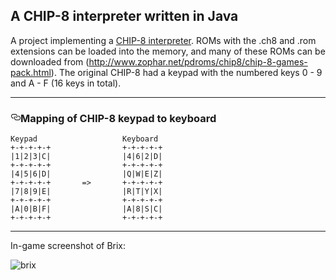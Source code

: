 A CHIP-8 interpreter written in Java
-------------------------------------------------------

A project implementing a [CHIP-8 interpreter](https://en.wikipedia.org/wiki/CHIP-8). ROMs with the .ch8 and .rom extensions can be loaded into the memory, and many of these ROMs can be downloaded from (http://www.zophar.net/pdroms/chip8/chip-8-games-pack.html). The original CHIP-8 had a keypad with the numbered keys 0 - 9 and A - F (16 keys in total).

-----------------------------------------------------------------------


<h3><a id="user-content-mapping-chip-8-keypad-to-pc-keyboard" class="anchor" href="#mapping-chip-8-keypad-to-pc-keyboard" aria-hidden="true"><svg aria-hidden="true" class="octicon octicon-link" height="16" version="1.1" viewBox="0 0 16 16" width="16"><path d="M4 9h1v1h-1c-1.5 0-3-1.69-3-3.5s1.55-3.5 3-3.5h4c1.45 0 3 1.69 3 3.5 0 1.41-0.91 2.72-2 3.25v-1.16c0.58-0.45 1-1.27 1-2.09 0-1.28-1.02-2.5-2-2.5H4c-0.98 0-2 1.22-2 2.5s1 2.5 2 2.5z m9-3h-1v1h1c1 0 2 1.22 2 2.5s-1.02 2.5-2 2.5H9c-0.98 0-2-1.22-2-2.5 0-0.83 0.42-1.64 1-2.09v-1.16c-1.09 0.53-2 1.84-2 3.25 0 1.81 1.55 3.5 3 3.5h4c1.45 0 3-1.69 3-3.5s-1.5-3.5-3-3.5z"></path></svg></a>Mapping of CHIP-8 keypad to keyboard</h3>

<pre><code>Keypad                   Keyboard
+-+-+-+-+                +-+-+-+-+
|1|2|3|C|                |4|6|2|D|
+-+-+-+-+                +-+-+-+-+
|4|5|6|D|                |Q|W|E|Z|
+-+-+-+-+       =&gt;       +-+-+-+-+
|7|8|9|E|                |R|T|Y|X|
+-+-+-+-+                +-+-+-+-+
|A|0|B|F|                |A|8|S|C|
+-+-+-+-+                +-+-+-+-+
</code></pre>

-----------------------------------------------------------------------

In-game screenshot of Brix:

![brix](https://user-images.githubusercontent.com/2729676/41599915-c29697aa-73d4-11e8-93f2-30b7d6ea1671.png)
